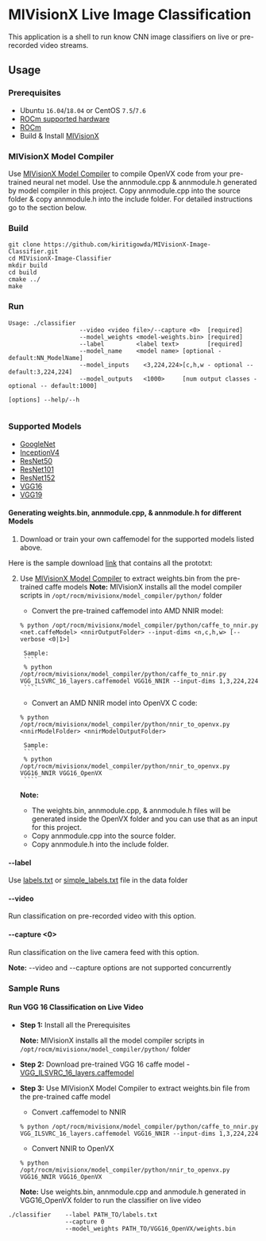 # MIVisionX Live Image Classification

This application is a shell to run know CNN image classifiers on live or pre-recorded video streams.

## Usage

### Prerequisites

* Ubuntu `16.04`/`18.04` or CentOS `7.5`/`7.6`
* [ROCm supported hardware](https://rocm.github.io/ROCmInstall.html#hardware-support)
* [ROCm](https://github.com/RadeonOpenCompute/ROCm#installing-from-amd-rocm-repositories)
* Build & Install [MIVisionX](https://github.com/GPUOpen-ProfessionalCompute-Libraries/MIVisionX#linux-1)

### MIVisionX Model Compiler

Use [MIVisionX Model Compiler](https://github.com/GPUOpen-ProfessionalCompute-Libraries/MIVisionX/tree/master/model_compiler#neural-net-model-compiler--optimizer) to compile OpenVX code from your pre-trained neural net model. Use the annmodule.cpp & annmodule.h generated by model compiler in this project. Copy annmodule.cpp into the source folder & copy annmodule.h into the include folder. For detailed instructions go to the section below.

### Build
````
git clone https://github.com/kiritigowda/MIVisionX-Image-Classifier.git
cd MIVisionX-Image-Classifier
mkdir build
cd build
cmake ../
make
````

### Run
```
Usage: ./classifier 
                    --video <video file>/--capture <0>  [required]
                    --model_weights <model-weights.bin> [required]
                    --label         <label text>        [required]
                    --model_name    <model name> [optional - default:NN_ModelName]
                    --model_inputs    <3,224,224>[c,h,w - optional -- default:3,224,224]
                    --model_outputs   <1000>     [num output classes - optional -- default:1000]

[options] --help/--h


```


### Supported Models
* [GoogleNet](http://www.cs.bu.edu/groups/ivc/data/SOS/GoogleNet_SOS.caffemodel)
* [InceptionV4](https://github.com/soeaver/caffe-model/tree/master/cls#performance-on-imagenet-validation)
* [ResNet50](https://github.com/KaimingHe/deep-residual-networks#deep-residual-networks)
* [ResNet101](https://github.com/KaimingHe/deep-residual-networks#deep-residual-networks)
* [ResNet152](https://github.com/KaimingHe/deep-residual-networks#deep-residual-networks)
* [VGG16](http://www.robots.ox.ac.uk/~vgg/software/very_deep/caffe/VGG_ILSVRC_16_layers.caffemodel)
* [VGG19](http://www.robots.ox.ac.uk/%7Evgg/software/very_deep/caffe/VGG_ILSVRC_19_layers.caffemodel)

#### Generating weights.bin, annmodule.cpp, & annmodule.h for different Models

1. Download or train your own caffemodel for the supported models listed above.

Here is the sample download [link](https://github.com/SnailTyan/caffe-model-zoo) that contains all the prototxt: 

2. Use [MIVisionX Model Compiler](https://github.com/GPUOpen-ProfessionalCompute-Libraries/MIVisionX/tree/master/model_compiler#neural-net-model-compiler--optimizer) to extract weights.bin from the pre-trained caffe models
**Note:** MIVisionX installs all the model compiler scripts in `/opt/rocm/mivisionx/model_compiler/python/` folder


	* Convert the pre-trained caffemodel into AMD NNIR model:

	````
	% python /opt/rocm/mivisionx/model_compiler/python/caffe_to_nnir.py <net.caffeModel> <nnirOutputFolder> --input-dims <n,c,h,w> [--verbose <0|1>]
	````
		Sample:
		````
		% python /opt/rocm/mivisionx/model_compiler/python/caffe_to_nnir.py VGG_ILSVRC_16_layers.caffemodel VGG16_NNIR --input-dims 1,3,224,224
		````

	* Convert an AMD NNIR model into OpenVX C code:

	````
	% python /opt/rocm/mivisionx/model_compiler/python/nnir_to_openvx.py <nnirModelFolder> <nnirModelOutputFolder>
	````
		Sample:
		````
		% python /opt/rocm/mivisionx/model_compiler/python/nnir_to_openvx.py VGG16_NNIR VGG16_OpenVX
		````

	**Note:** 
    * The weights.bin, annmodule.cpp, & annmodule.h files will be generated inside the OpenVX folder and you can use that as an input for this project.
    * Copy annmodule.cpp into the source folder.
    * Copy annmodule.h into the include folder.

#### --label <path to labels file>

Use [labels.txt](data/labels.txt) or [simple_labels.txt](data/simple_labels.txt) file in the data folder

#### --video <path to video file>

Run classification on pre-recorded video with this option.

#### --capture <0>

Run classification on the live camera feed with this option.

**Note:** --video and --capture options are not supported concurrently

### Sample Runs

#### Run VGG 16 Classification on Live Video

* **Step 1:** Install all the Prerequisites

	**Note:** MIVisionX installs all the model compiler scripts in `/opt/rocm/mivisionx/model_compiler/python/` folder

* **Step 2:** Download pre-trained VGG 16 caffe model - [VGG_ILSVRC_16_layers.caffemodel](http://www.robots.ox.ac.uk/~vgg/software/very_deep/caffe/VGG_ILSVRC_16_layers.caffemodel)

* **Step 3:** Use MIVisionX Model Compiler to extract weights.bin file from the pre-trained caffe model


	* Convert .caffemodel to NNIR

	````
	% python /opt/rocm/mivisionx/model_compiler/python/caffe_to_nnir.py VGG_ILSVRC_16_layers.caffemodel VGG16_NNIR --input-dims 1,3,224,224
	````

	* Convert NNIR to OpenVX

	````
	% python /opt/rocm/mivisionx/model_compiler/python/nnir_to_openvx.py VGG16_NNIR VGG16_OpenVX
	````

	**Note:** Use weights.bin, annmodule.cpp and anmodule.h generated in VGG16_OpenVX folder to run the classifier on live video

```
./classifier    --label PATH_TO/labels.txt 
                --capture 0 
                --model_weights PATH_TO/VGG16_OpenVX/weights.bin 
```
